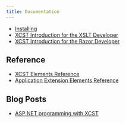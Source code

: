 ```yaml
---
title: Documentation
---
```


- [Installing](installing.html)
- [XCST Introduction for the XSLT Developer](intro-for-xslt-dev.html)
- [XCST Introduction for the Razor Developer](intro-for-razor-dev.html)

Reference
---------
- [XCST Elements Reference](../c/)
- [Application Extension Elements Reference](../a/)

Blog Posts
----------
- [ASP.NET programming with XCST](/2016/04/aspnet-programming-with-xcst.html)
